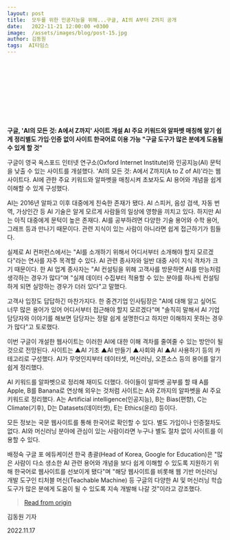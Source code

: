 ```yaml
---
layout: post
title:  모두를 위한 인공지능을 위해...구글, AI의 A부터 Z까지 공개
date:   2022-11-21 12:00:00 +0300
image:  /assets/images/blog/post-15.jpg
author: 김동원
tags:  AI타임스
---
```

<br><br><br><br><br><br><br><br>

**구글, 'AI의 모든 것: A에서 Z까지' 사이트 개설 AI 주요 키워드와 알파벳 매칭해 알기 쉽게 정리별도 가입·인증 없이 사이트 한국어로 이용 가능 "구글 도구가 많은 분에게 도움될 수 있게 할 것"**

구글이 영국 옥스포드 인터넷 연구소(Oxford Internet Institute)와 인공지능(AI) 문턱을 낮출 수 있는 사이트를 개설했다. 'AI의 모든 것: A에서 Z까지(A to Z of AI)'라는 웹사이트다. AI에 관한 주요 키워드와 알파벳을 매칭시켜 초보자도 AI 용어와 개념을 쉽게 이해할 수 있게 구성했다.

AI는 2016년 알파고 이후 대중에게 친숙한 존재가 됐다. AI 스피커, 음성 검색, 자동 번역, 가상인간 등 AI 기술은 알게 모르게 사람들의 일상에 영향을 끼치고 있다. 하지만 AI는 아직 대중에게 문턱이 높은 존재다. AI를 공부하려면 다양한 기술 용어와 수학 용어, 그래프 등과 만나기 때문이다. 관련 지식이 있는 사람이 아니라면 쉽게 접근하기가 힘들다.

실제로 AI 컨퍼런스에서는 "AI를 소개하기 위해서 어디서부터 소개해야 할지 모르겠다"라는 연사를 자주 목격할 수 있다. AI 관련 종사자와 일반 대중 사이 지식 격차가 크기 때문이다. 한 AI 업계 종사자는 "AI 컨설팅을 위해 고객사를 방문하면 AI를 만능처럼 생각하는 경우가 많다"며 "실제 데이터 수집부터 적용할 수 있는 분야를 하나씩 컨설팅하게 되면 실망하는 경우가 더러 있다"고 말했다.

고객사 입장도 답답하긴 마찬가지다. 한 중견기업 인사팀장은 "AI에 대해 알고 싶어도 너무 많은 용어가 있어 어디서부터 접근해야 할지 모르겠다"며 "솔직히 말해서 AI 기업 담당자와 이야기를 해보면 담당자는 정말 쉽게 설명한다고 하지만 이해하지 못하는 경우가 많다"고 토로했다.

이번 구글이 개설한 웹사이트는 이러한 AI에 대한 이해 격차를 줄여줄 수 있는 방안이 될 것으로 전망된다. 사이트는 ▲AI 기초 ▲AI 만들기 ▲사회와 AI ▲AI 사용하기 등의 카테고리로 구성했다. AI가 무엇인지부터 데이터셋, 머신러닝, 오픈소스 등의 용어를 알기 쉽게 정리했다.

AI 키워드를 알파벳으로 정리해 재미도 더했다. 아이들이 알파벳 공부를 할 때 A를 Apple, B를 Banana로 연상해 외우는 것처럼 사이트는 A와 Z까지의 알파벳을 AI 주요 키워드로 정리했다. A는 Artificial intelligence(인공지능), B는 Bias(편향), C는 Climate(기후), D는 Datasets(데이터셋), E는 Ethics(윤리) 등이다.

모든 정보는 국문 웹사이트를 통해 한국어로 확인할 수 있다. 별도 가입이나 인증절차도 없다. AI와 머신러닝 분야에 관심이 있는 사람이라면 누구나 별도 절차 없이 사이트를 이용할 수 있다.

배정숙 구글 포 에듀케이션 한국 총괄(Head of Korea, Google for Education)은 "많은 사람이 다소 생소한 AI 관련 용어와 개념을 보다 쉽게 이해할 수 있도록 지원하기 위해 한국어로 웹사이트를 선보이게 됐다"며 "해당 웹사이트를 비롯해 웹 기반 머신러닝 개발 도구인 티처블 머신(Teachable Machine) 등 구글의 다양한 AI 및 머신러닝 학습 도구가 많은 분에게 도움이 될 수 있도록 지속 개발해 나갈 것"이라고 강조했다.


><a href="http://www.aitimes.com/news/articleView.html?idxno=143943">Read from origin</a>

김동원 기자

2022.11.17
 